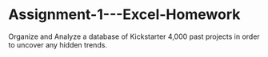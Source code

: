 # Assignment-1---Excel-Homework
Organize and Analyze a database of Kickstarter 4,000 past projects in order to uncover any hidden trends.
